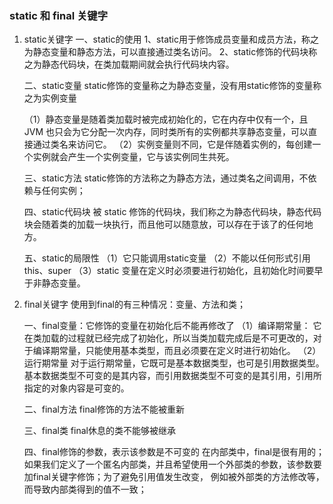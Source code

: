 ### static 和 final 关键字
1. static关键字
    一、static的使用
    1、static用于修饰成员变量和成员方法，称之为静态变量和静态方法，可以直接通过类名访问。
    2、static修饰的代码块称之为静态代码块，在类加载期间就会执行代码块内容。

    二、static变量
    static修饰的变量称之为静态变量，没有用static修饰的变量称之为实例变量
    
    （1）静态变量是随着类加载时被完成初始化的，它在内存中仅有一个，且 JVM 也只会为它分配一次内存，同时类所有的实例都共享静态变量，可以直接通过类名来访问它。
    （2）实例变量则不同，它是伴随着实例的，每创建一个实例就会产生一个实例变量，它与该实例同生共死。
    
    三、static方法
    static修饰的方法称之为静态方法，通过类名之间调用，不依赖与任何实例；
    
    四、static代码块
    被 static 修饰的代码块，我们称之为静态代码块，静态代码块会随着类的加载一块执行，而且他可以随意放，可以存在于该了的任何地方。
    
    五、static的局限性
    （1）它只能调用static变量
    （2）不能以任何形式引用this、super
    （3）static 变量在定义时必须要进行初始化，且初始化时间要早于非静态变量。

2. final关键字
    使用到final的有三种情况：变量、方法和类；
    
    一、final变量：它修饰的变量在初始化后不能再修改了
    （1）编译期常量：
    它在类加载的过程就已经完成了初始化，所以当类加载完成后是不可更改的，对于编译期常量，只能使用基本类型，而且必须要在定义时进行初始化。
    （2）运行期常量
    对于运行期常量，它既可是基本数据类型，也可是引用数据类型。基本数据类型不可变的是其内容，而引用数据类型不可变的是其引用，引用所指定的对象内容是可变的。
    
    二、final方法
    final修饰的方法不能被重新
    
    三、final类
    final休息的类不能够被继承
    
    四、final修饰的参数，表示该参数是不可变的
    在内部类中，final是很有用的；如果我们定义了一个匿名内部类，并且希望使用一个外部类的参数，该参数要加final关键字修饰；为了避免引用值发生改变，
    例如被外部类的方法修改等，而导致内部类得到的值不一致；

